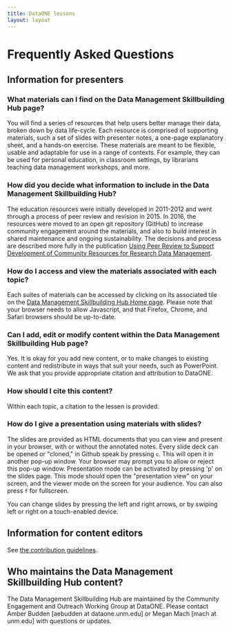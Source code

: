```yaml
---
title: DataONE lessons
layout: layout
---
```



# Frequently Asked Questions


## Information for presenters

### What materials can I find on the Data Management Skillbuilding Hub page?

You will find a series of resources that help users better manage their data, broken down by data life-cycle. Each resource is comprised of supporting materials, such a set of slides with presenter notes, a one-page explanatory sheet, and a hands-on exercise. These materials are meant to be flexible, usable and adaptable for use in a range of contexts. For example, they can be used for personal education, in classroom settings, by librarians teaching data management workshops, and more. 

### How did you decide what information to include in the Data Management Skillbuilding Hub?
The education resources were initially developed in 2011-2012 and went through a process of peer review and revision in 2015. In 2016, the  resources were moved to an open git repository (GitHub) to increase community engagement around the materials, and also to build interest in shared maintenance and ongoing sustainability. The decisions and process are described more fully in the publication [Using Peer Review to Support Development of Community Resources for Research Data Management][MnmgtPub].

### How do I access and view the materials associated with each topic?

Each suites of materials can be accessed by clicking on its associated tile on the [Data Management Skillbuilding Hub Home page][website]. Please note that your browser needs to allow Javascript, and that Firefox, Chrome, and Safari browsers should be up-to-date. 

### Can I add, edit or modify content within the Data Management Skillbuilding Hub page?

Yes. It is okay for you add new content, or to make changes to existing content and redistribute in ways that suit your needs, such as PowerPoint. We ask that you provide appropriate citation and attribution to DataONE. 

### How should I cite this content?

Within each topic, a citation to the lessen is provided.

### How do I give a presentation using materials with slides?

The slides are provided as HTML documents that you can view and present in your browser, with or without the annotated notes. Every slide deck can be opened or "cloned," in Github speak by pressing `c`. This will open it in another pop-up window. Your browser may prompt you to allow or reject this pop-up window. Presentation mode can be activated by pressing 'p' on the slides page. This mode should open the "presentation view" on your screen, and the viewer mode on the screen for your audience. You can also press `f` for fullscreen.

You can change slides by pressing the left and right arrows, or by swiping left or right on a touch-enabled device.



## Information for content editors

See [the contribution guidelines][CONTRIB].

## Who maintains the Data Management Skillbuilding Hub content?
The Data Management Skillbuilding Hub are maintained by the Community Engagement and Outreach Working Group at DataONE. Please contact Amber Budden [aebudden at dataone.unm.edu] or Megan Mach [mach at unm.edu] with questions or updates.
<!-- TODO -->

[website]: ./ "Lessons homepage"
[CONTRIB]: ./CONTRIBUTING.html "Contribution guidelines"
[MnmgtPub]: http://dx.doi.org/10.7191/jeslib.2017.1114 "Peer-review in Data Management"
